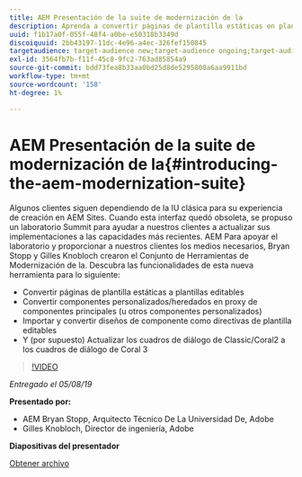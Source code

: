```yaml
---
title: AEM Presentación de la suite de modernización de la
description: Aprenda a convertir páginas de plantilla estáticas en plantillas editables. Obtenga información sobre cómo convertir componentes personalizados o heredados a proxies de componentes principales y mucho más.
uuid: f1b17a0f-055f-48f4-a0be-e50318b3349d
discoiquuid: 2bb43197-11dc-4e96-a4ec-326fef150845
targetaudience: target-audience new;target-audience ongoing;target-audience upgrader
exl-id: 3564fb7b-f11f-45c8-9fc2-763ad85854a9
source-git-commit: bdd73fea8b33aa0bd25d8de5295808a6aa9911bd
workflow-type: tm+mt
source-wordcount: '158'
ht-degree: 1%

---
```


# AEM Presentación de la suite de modernización de la{#introducing-the-aem-modernization-suite}

Algunos clientes siguen dependiendo de la IU clásica para su experiencia de creación en AEM Sites. Cuando esta interfaz quedó obsoleta, se propuso un laboratorio Summit para ayudar a nuestros clientes a actualizar sus implementaciones a las capacidades más recientes. AEM Para apoyar el laboratorio y proporcionar a nuestros clientes los medios necesarios, Bryan Stopp y Gilles Knobloch crearon el Conjunto de Herramientas de Modernización de la.  Descubra las funcionalidades de esta nueva herramienta para lo siguiente:

* Convertir páginas de plantilla estáticas a plantillas editables
* Convertir componentes personalizados/heredados en proxy de componentes principales (u otros componentes personalizados)
* Importar y convertir diseños de componente como directivas de plantilla editables
* Y (por supuesto) Actualizar los cuadros de diálogo de Classic/Coral2 a los cuadros de diálogo de Coral 3

>[!VIDEO](https://video.tv.adobe.com/v/27322?quality=9)

*Entregado el 05/08/19*

**Presentado por:**

* AEM Bryan Stopp, Arquitecto Técnico De La Universidad De, Adobe
* Gilles Knobloch, Director de ingeniería, Adobe

**Diapositivas del presentador**

[Obtener archivo](assets/modernization-toolsaemgems.pdf)
